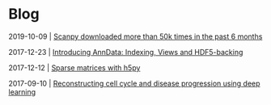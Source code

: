 # Blog

2019-10-09 | [Scanpy downloaded more than 50k times in the past 6 months](/blog/2019-10-09-scanpy-usage/)

2017-12-23 | [Introducing AnnData: Indexing, Views and HDF5-backing](/blog/171223_AnnData_indexing_views_HDF5-backing/)

2017-12-12 | [Sparse matrices with h5py](/blog/171212_sparse_matrices_with_h5py)

2017-09-10 | [Reconstructing cell cycle and disease progression using deep learning](/blog/170910_deepflow)
